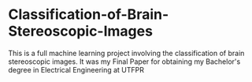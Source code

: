 # Classification-of-Brain-Stereoscopic-Images
This is a full machine learning project involving the classification of brain stereoscopic images. It was my Final Paper for obtaining my Bachelor's degree in Electrical Engineering at UTFPR
